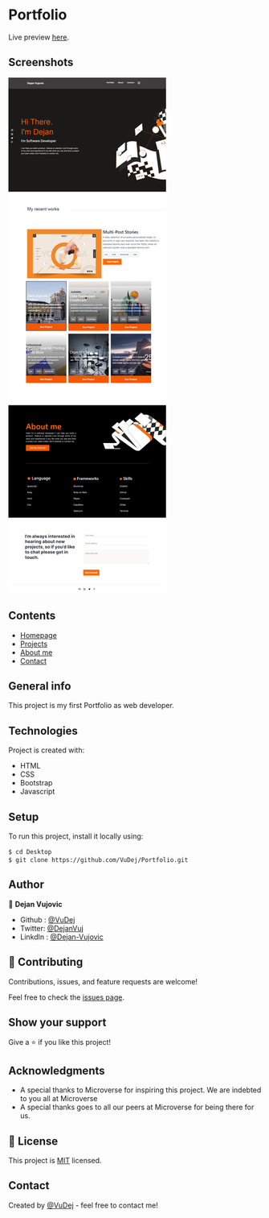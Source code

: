 # Portfolio

Live preview [here](https://vudej.github.io/Portfolio/). 

## Screenshots
![Example screenshot](img/screenshot.png)

## Contents
* [Homepage](#homepage)
* [Projects](#projects)
* [About me](#about)
* [Contact](#contact)

## General info
This project is my first Portfolio as web developer.
	
## Technologies
Project is created with:
* HTML
* CSS
* Bootstrap
* Javascript

	
## Setup
To run this project, install it locally using:

```
$ cd Desktop
$ git clone https://github.com/VuDej/Portfolio.git

```
## Author

👤 **Dejan Vujovic**

- Github : [@VuDej](https://github.com/VuDej)
- Twitter: [@DejanVuj](https://twitter.com/DejanVuj)
- LinkdIn : [@Dejan-Vujovic](https://www.linkedin.com/in/dejan-vujovic-5a0672225/)


## 🤝 Contributing

Contributions, issues, and feature requests are welcome!

Feel free to check the [issues page](https://github.com/VuDej/Responsive-Web-Design/issues/6).

## Show your support

Give a ⭐️ if you like this project!

## Acknowledgments

- A special thanks to Microverse for inspiring this project. We are indebted to you all at Microverse
- A special thanks goes to all our peers at Microverse for being there for us.

## 📝 License

This project is [MIT](LICENSE) licensed.

## Contact
Created by [@VuDej](https://github.com/VuDej) - feel free to contact me!


